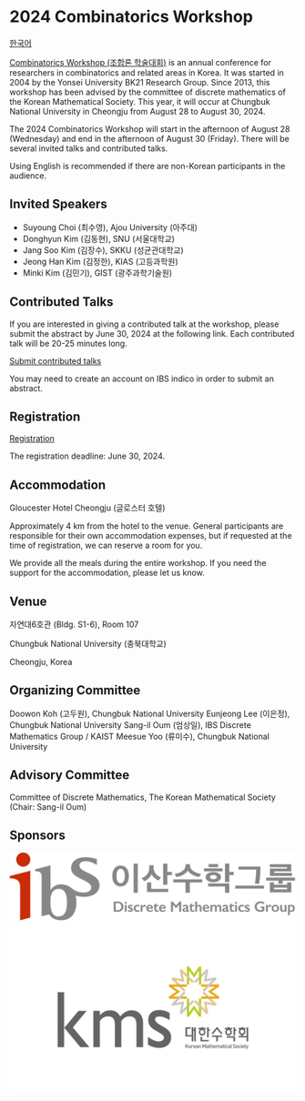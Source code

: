 # 2024 Combinatorics Workshop

[한국어](/)

[Combinatorics Workshop (조합론 학술대회)](https://www.combinatorics.kr/workshop/combinatorics-workshop) is an annual conference for researchers in combinatorics and related areas in Korea.
It was started in 2004 by the Yonsei University BK21 Research Group. Since 2013, this workshop has been advised by the committee of discrete mathematics of the Korean Mathematical Society. This year, it will occur at Chungbuk National University in Cheongju from August 28 to August 30, 2024.

The 2024 Combinatorics Workshop will start in the afternoon of August 28 (Wednesday) and end in the afternoon of August 30 (Friday).
There will be several invited talks and contributed talks.

Using English is recommended if there are non-Korean participants in the audience.

## Invited Speakers

- Suyoung Choi (최수영), Ajou University (아주대)
- Donghyun Kim (김동현), SNU (서울대학교)
- Jang Soo Kim (김장수), SKKU (성균관대학교)
- Jeong Han Kim (김정한), KIAS (고등과학원)
- Minki Kim (김민기), GIST (광주과학기술원)

## Contributed Talks

If you are interested in giving a contributed talk at the workshop, please submit the abstract by June 30, 2024 at the following link. Each contributed talk will be 20-25 minutes long.

[Submit contributed talks](https://indico.ibs.re.kr/event/650/abstracts/)

You may need to create an account on IBS indico in order to submit an abstract.


## Registration

[Registration](https://indico.ibs.re.kr/event/650/registrations/)

The registration deadline: June 30, 2024. 

## Accommodation

Gloucester Hotel Cheongju (글로스터 호텔)

Approximately 4 km from the hotel to the venue. General participants are responsible for their own accommodation expenses, but if requested at the time of registration, we can reserve a room for you.

We provide all the meals during the entire workshop.
If you need the support for the accommodation, please let us know. 

## Venue

자연대6호관 (Bldg. S1-6), Room 107

Chungbuk National University (충북대학교)

Cheongju, Korea

## Organizing Committee

Doowon Koh (고두원), Chungbuk National University
Eunjeong Lee (이은정), Chungbuk National University
Sang-il Oum (엄상일), IBS Discrete Mathematics Group / KAIST
Meesue Yoo (류미수), Chungbuk National University

## Advisory Committee

Committee of Discrete Mathematics, The Korean Mathematical Society (Chair: Sang-il Oum)

## Sponsors

<div id="logo"><img src="/assets/dimag.png" alt="IBS 이산수학그룹" /><img src="/assets/kms.png" alt="대한수학회" /></div>